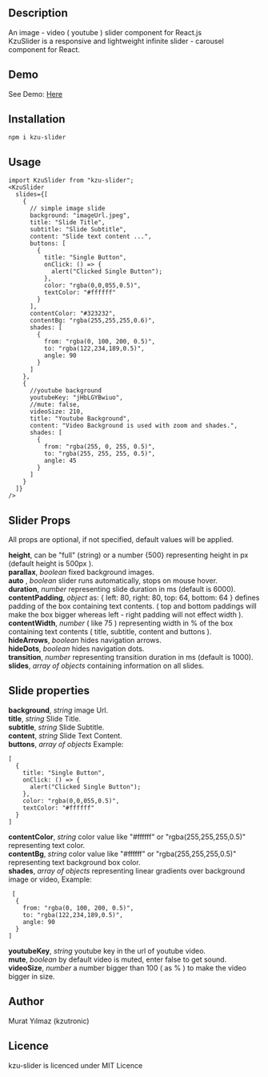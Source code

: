 ## Description

An image - video ( youtube ) slider component for React.js  
KzuSlider is a responsive and lightweight infinite slider - carousel component for React.

## Demo

See Demo: [Here](http://kzu-slider-demo.s3-website-us-east-1.amazonaws.com/)

## Installation

`npm i kzu-slider`

## Usage

```
import KzuSlider from "kzu-slider";
<KzuSlider
  slides={[
    {
      // simple image slide
      background: "imageUrl.jpeg",
      title: "Slide Title",
      subtitle: "Slide Subtitle",
      content: "Slide text content ...",
      buttons: [
        {
          title: "Single Button",
          onClick: () => {
            alert("Clicked Single Button");
          },
          color: "rgba(0,0,055,0.5)",
          textColor: "#ffffff"
        }
      ],
      contentColor: "#323232",
      contentBg: "rgba(255,255,255,0.6)",
      shades: [
        {
          from: "rgba(0, 100, 200, 0.5)",
          to: "rgba(122,234,189,0.5)",
          angle: 90
        }
      ]
    },
    {
      //youtube background
      youtubeKey: "jHbLGYBwiuo",
      //mute: false,
      videoSize: 210,
      title: "Youtube Background",
      content: "Video Background is used with zoom and shades.",
      shades: [
        {
          from: "rgba(255, 0, 255, 0.5)",
          to: "rgba(255, 255, 255, 0.5)",
          angle: 45
        }
      ]
    }
  ]}
/>
```

## Slider Props

All props are optional, if not specified, default values will be applied.

**height**, can be "full" (string) or a number {500} representing height in px (default height is 500px ).  
**parallax**, _boolean_ fixed background images.  
**auto** , _boolean_ slider runs automatically, stops on mouse hover.  
**duration**, _number_ representing slide duration in ms (default is 6000).  
**contentPadding**, _object_ as: { left: 80, right: 80, top: 64, bottom: 64 } defines padding of the box containing text contents. ( top and bottom paddings will make the box bigger whereas left - right padding will not effect width ).  
**contentWidth**, _number_ ( like 75 ) representing width in % of the box containing text contents ( title, subtitle, content and buttons ).  
**hideArrows**, _boolean_ hides navigation arrows.  
**hideDots**, _boolean_ hides navigation dots.  
**transition**, _number_ representing transition duration in ms (default is 1000).  
**slides**, _array of objects_ containing information on all slides.

## Slide properties

**background**, _string_ image Url.  
**title**, _string_ Slide Title.  
**subtitle**, _string_ Slide Subtitle.  
**content**, _string_ Slide Text Content.  
**buttons**, _array of objects_ Example:

```
[
  {
    title: "Single Button",
    onClick: () => {
      alert("Clicked Single Button");
    },
    color: "rgba(0,0,055,0.5)",
    textColor: "#ffffff"
  }
]
```

**contentColor**, _string_ color value like "#ffffff" or "rgba(255,255,255,0.5)" representing text color.  
**contentBg**, _string_ color value like "#ffffff" or "rgba(255,255,255,0.5)" representing text background box color.  
**shades**, _array of objects_ representing linear gradients over background image or video, Example:

```
 [
  {
    from: "rgba(0, 100, 200, 0.5)",
    to: "rgba(122,234,189,0.5)",
    angle: 90
  }
]
```

**youtubeKey**, _string_ youtube key in the url of youtube video.  
**mute**, _boolean_ by default video is muted, enter false to get sound.  
**videoSize**, _number_ a number bigger than 100 ( as % ) to make the video bigger in size.

## Author

Murat Yılmaz (kzutronic)

## Licence

kzu-slider is licenced under MIT Licence
